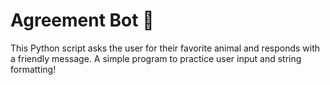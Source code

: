 # Agreement Bot 🔖
This Python script asks the user for their favorite animal and responds with a friendly message. 
A simple program to practice user input and string formatting!
